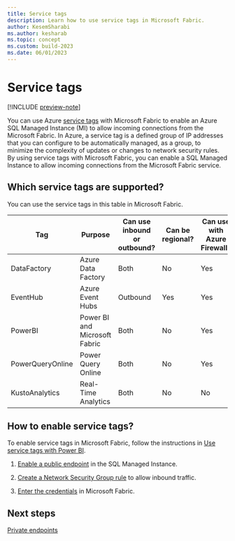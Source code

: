 ```yaml
---
title: Service tags
description: Learn how to use service tags in Microsoft Fabric.
author: KesemSharabi
ms.author: kesharab
ms.topic: concept
ms.custom: build-2023
ms.date: 06/01/2023
---
```


# Service tags

[!INCLUDE [preview-note](../includes/preview-note.md)]

You can use Azure [service tags](/azure/virtual-network/service-tags-overview) with Microsoft Fabric to enable an Azure SQL Managed Instance (MI) to allow incoming connections from the Microsoft Fabric. In Azure, a service tag is a defined group of IP addresses that you can configure to be automatically managed, as a group, to minimize the complexity of updates or changes to network security rules. By using service tags with Microsoft Fabric, you can enable a SQL Managed Instance to allow incoming connections from the Microsoft Fabric service.

## Which service tags are supported?

You can use the service tags in this table in Microsoft Fabric.

| Tag | Purpose | Can use inbound or outbound? | Can be regional? | Can use with Azure Firewall? |
|--|--|--|--|--|
| DataFactory | Azure Data Factory | Both | No | Yes |
| EventHub | Azure Event Hubs | Outbound | Yes | Yes |
| PowerBI | Power BI and Microsoft Fabric | Both | No | Yes |
| PowerQueryOnline | Power Query Online | Both | No | Yes |
| KustoAnalytics | Real-Time Analytics | Both | No | No |

## How to enable service tags?

To enable service tags in Microsoft Fabric, follow the instructions in [Use service tags with Power BI](/power-bi/enterprise/service-premium-service-tags).

1. [Enable a public endpoint](/power-bi/enterprise/service-premium-service-tags#enable-a-public-endpoint) in the SQL Managed Instance.

2. [Create a Network Security Group rule](/power-bi/enterprise/service-premium-service-tags#create-a-network-security-group-rule) to allow inbound traffic.

3. [Enter the credentials](/power-bi/enterprise/service-premium-service-tags#enter-the-credentials-in-power-bi) in Microsoft Fabric.

## Next steps

[Private endpoints](/power-bi/enterprise/service-security-private-links)
